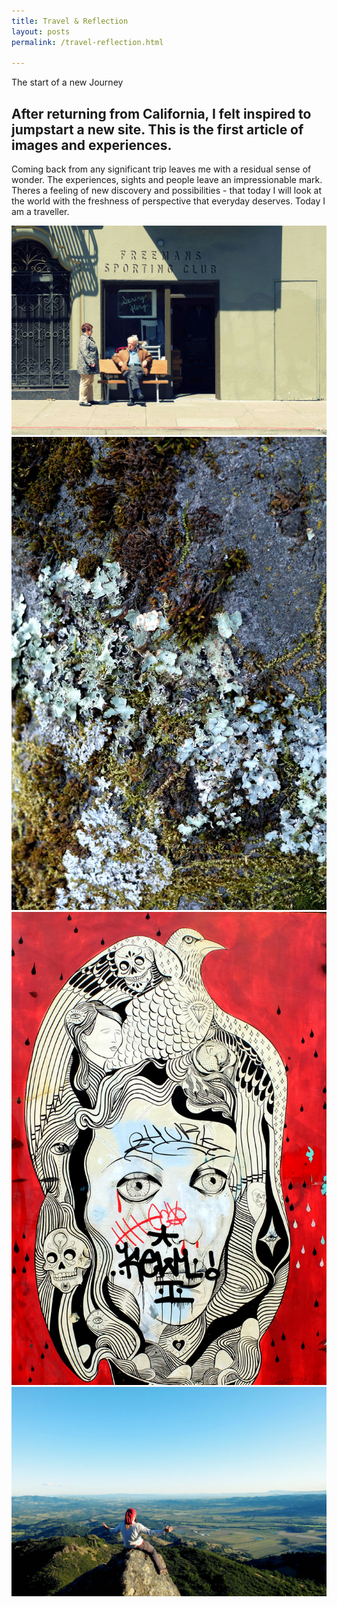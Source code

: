 ```yaml
---
title: Travel & Reflection 
layout: posts
permalink: /travel-reflection.html

---
```

<div class="img-wrap post-1">
</div>
<div class="excerpt">
The start of a new Journey
	<!--more-->
</div>
<div class="container">
	<h2 class="intro">After returning from California, I felt inspired to jumpstart a new site. This is the first article of images and experiences.</h2>
	<p>Coming back from any significant trip leaves me with a residual sense of wonder. The experiences, sights and people leave an impressionable mark. Theres a feeling of new discovery and possibilities - that today I will look at the world with the freshness of perspective that everyday deserves. Today I am a traveller.</p>
</div>
<div class="photo-block">
	<img src="images/post1/freemans-sporting-x-processed.jpg">
	<img class="vertical" src="images/post1/moss-napa.jpg">
	<img class="vertical" src="images/post1/mural-1.jpg">	
	<img src="images/post1/chris-on-napa.jpg">		
</div>

